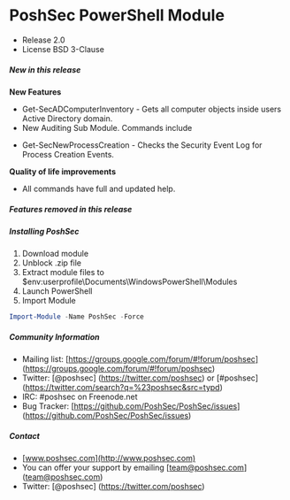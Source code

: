 # PoshSec PowerShell Module
- Release 2.0
- License BSD 3-Clause

##### New in this release
**New Features**
- Get-SecADComputerInventory - Gets all computer objects inside users Active Directory domain.
- New Auditing Sub Module. Commands include
 * Get-SecNewProcessCreation - Checks the Security Event Log for Process Creation Events.

**Quality of life improvements**
- All commands have full and updated help.

##### Features removed in this release


##### Installing PoshSec
1. Download module
2. Unblock .zip file
3. Extract module files to $env:userprofile\Documents\WindowsPowerShell\Modules
4. Launch PowerShell
5. Import Module
```PowerShell
Import-Module -Name PoshSec -Force
```
##### Community Information
- Mailing list: [https://groups.google.com/forum/#!forum/poshsec] (https://groups.google.com/forum/#!forum/poshsec)
- Twitter: [@poshsec] (https://twitter.com/poshsec) or [#poshsec] (https://twitter.com/search?q=%23poshsec&src=typd)
- IRC: #poshsec on Freenode.net
- Bug Tracker: [https://github.com/PoshSec/PoshSec/issues] (https://github.com/PoshSec/PoshSec/issues)

##### Contact
* [www.poshsec.com](http://www.poshsec.com)
* You can offer your support by emailing [team@poshsec.com] (team@poshsec.com)
* Twitter: [@poshsec] (https://twitter.com/poshsec)
